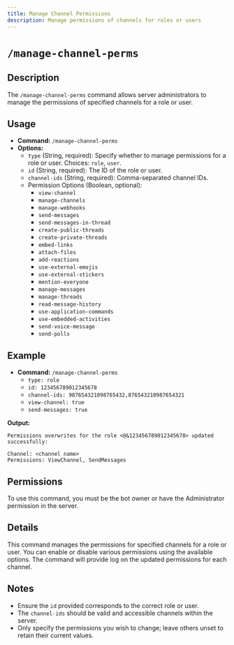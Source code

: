 ```yaml
---
title: Manage Channel Permissions
description: Manage permissions of channels for roles or users
---
```


# `/manage-channel-perms`

## Description

The `/manage-channel-perms` command allows server administrators to manage the permissions of specified channels for a role or user.

## Usage

- **Command:** `/manage-channel-perms`
- **Options:**
  - `type` (String, required): Specify whether to manage permissions for a role or user. Choices: `role`, `user`.
  - `id` (String, required): The ID of the role or user.
  - `channel-ids` (String, required): Comma-separated channel IDs.
  - Permission Options (Boolean, optional):
    - `view-channel`
    - `manage-channels`
    - `manage-webhooks`
    - `send-messages`
    - `send-messages-in-thread`
    - `create-public-threads`
    - `create-private-threads`
    - `embed-links`
    - `attach-files`
    - `add-reactions`
    - `use-external-emojis`
    - `use-external-stickers`
    - `mention-everyone`
    - `manage-messages`
    - `manage-threads`
    - `read-message-history`
    - `use-application-commands`
    - `use-embedded-activities`
    - `send-voice-message`
    - `send-polls`

## Example

- **Command:** `/manage-channel-perms`
  - `type: role`
  - `id: 123456789012345678`
  - `channel-ids: 987654321098765432,876543210987654321`
  - `view-channel: true`
  - `send-messages: true`

**Output:**
```
Permissions overwrites for the role <@&123456789012345678> updated successfully:

Channel: <channel name>
Permissions: ViewChannel, SendMessages
```


## Permissions

To use this command, you must be the bot owner or have the Administrator permission in the server.


## Details

This command manages the permissions for specified channels for a role or user. You can enable or disable various permissions using the available options. The command will provide log on the updated permissions for each channel.


## Notes

- Ensure the `id` provided corresponds to the correct role or user.
- The `channel-ids` should be valid and accessible channels within the server.
- Only specify the permissions you wish to change; leave others unset to retain their current values.
